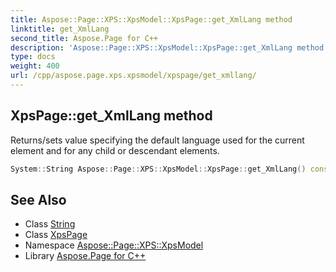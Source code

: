 ```yaml
---
title: Aspose::Page::XPS::XpsModel::XpsPage::get_XmlLang method
linktitle: get_XmlLang
second_title: Aspose.Page for C++
description: 'Aspose::Page::XPS::XpsModel::XpsPage::get_XmlLang method. Returns/sets value specifying the default language used for the current element and for any child or descendant elements in C++.'
type: docs
weight: 400
url: /cpp/aspose.page.xps.xpsmodel/xpspage/get_xmllang/
---
```

## XpsPage::get_XmlLang method


Returns/sets value specifying the default language used for the current element and for any child or descendant elements.

```cpp
System::String Aspose::Page::XPS::XpsModel::XpsPage::get_XmlLang() const
```

## See Also

* Class [String](../../../system/string/)
* Class [XpsPage](../)
* Namespace [Aspose::Page::XPS::XpsModel](../../)
* Library [Aspose.Page for C++](../../../)
